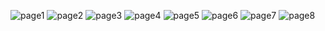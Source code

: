 ![page1](writeup(1)-1.png)
![page2](writeup(1)-2.png)
![page3](writeup(1)-3.png)
![page4](writeup(1)-4.png)
![page5](writeup(1)-5.png)
![page6](writeup(1)-6.png)
![page7](writeup(1)-7.png)
![page8](writeup(1)-8.png)
